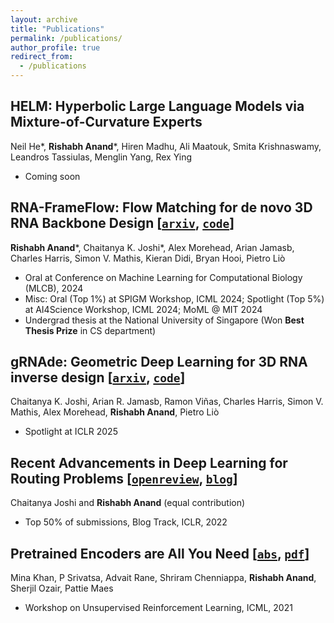 ```yaml
---
layout: archive
title: "Publications"
permalink: /publications/
author_profile: true
redirect_from:
  - /publications
---
```


## HELM: Hyperbolic Large Language Models via Mixture-of-Curvature Experts
Neil He\*, <strong>Rishabh Anand</strong>\*, Hiren Madhu, Ali Maatouk, Smita Krishnaswamy, Leandros Tassiulas, Menglin Yang, Rex Ying
- Coming soon

## RNA-FrameFlow: Flow Matching for de novo 3D RNA Backbone Design [[`arxiv`](https://arxiv.org/abs/2406.13839), [`code`](https://github.com/rish-16/rna-backbone-design)]
<strong>Rishabh Anand</strong>\*, Chaitanya K. Joshi\*, Alex Morehead, Arian Jamasb, Charles Harris, Simon V. Mathis, Kieran Didi, Bryan Hooi, Pietro Liò
- Oral at Conference on Machine Learning for Computational Biology (MLCB), 2024
- Misc: Oral (Top 1%) at SPIGM Workshop, ICML 2024; Spotlight (Top 5%) at AI4Science Workshop, ICML 2024; MoML @ MIT 2024
- Undergrad thesis at the National University of Singapore (Won **Best Thesis Prize** in CS department)

## gRNAde: Geometric Deep Learning for 3D RNA inverse design [[`arxiv`](https://arxiv.org/abs/2305.14749), [`code`](https://github.com/chaitjo/geometric-rna-design)]
Chaitanya K. Joshi, Arian R. Jamasb, Ramon Viñas, Charles Harris, Simon V. Mathis, Alex Morehead, <strong>Rishabh Anand</strong>, Pietro Liò
- Spotlight at ICLR 2025

## Recent Advancements in Deep Learning for Routing Problems [[`openreview`](https://openreview.net/forum?id=4K7Na7nT65C), [`blog`](https://rish-16.github.io/posts/routing-dl/)]
Chaitanya Joshi and <strong>Rishabh Anand</strong> (equal contribution)
- Top 50% of submissions, Blog Track, ICLR, 2022

## Pretrained Encoders are All You Need [[`abs`](https://arxiv.org/abs/2106.05139), [`pdf`](https://arxiv.org/pdf/2106.05139)]
Mina Khan, P Srivatsa, Advait Rane, Shriram Chenniappa, <strong>Rishabh Anand</strong>, Sherjil Ozair, Pattie Maes
- Workshop on Unsupervised Reinforcement Learning, ICML, 2021
